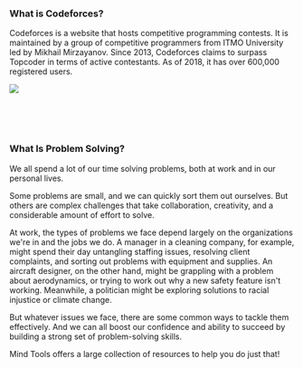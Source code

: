 ### What is Codeforces? ###

Codeforces is a website that hosts competitive programming contests. It is maintained by a group of competitive programmers from ITMO University led by Mikhail Mirzayanov. Since 2013, Codeforces claims to surpass Topcoder in terms of active contestants. As of 2018, it has over 600,000 registered users.

<img src="https://codeforces.com/predownloaded/6f/cb/6fcb7ddba0d5d427e558bfa0570ffdf734c6d488.png">

<br><br><br>

### What Is Problem Solving? ###
We all spend a lot of our time solving problems, both at work and in our personal lives.

Some problems are small, and we can quickly sort them out ourselves. But others are complex challenges that take collaboration, creativity, and a considerable amount of effort to solve.

At work, the types of problems we face depend largely on the organizations we're in and the jobs we do. A manager in a cleaning company, for example, might spend their day untangling staffing issues, resolving client complaints, and sorting out problems with equipment and supplies. An aircraft designer, on the other hand, might be grappling with a problem about aerodynamics, or trying to work out why a new safety feature isn't working. Meanwhile, a politician might be exploring solutions to racial injustice or climate change.

But whatever issues we face, there are some common ways to tackle them effectively. And we can all boost our confidence and ability to succeed by building a strong set of problem-solving skills.

Mind Tools offers a large collection of resources to help you do just that!
